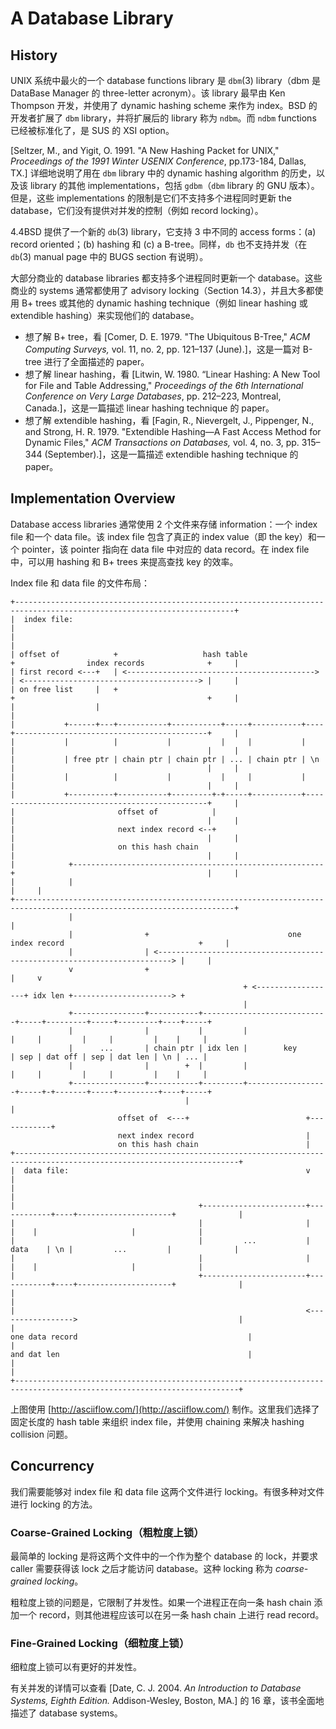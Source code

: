 # A Database Library

## History

UNIX 系统中最火的一个 database functions library 是 `dbm`(3) library（dbm 是 DataBase Manager 的 three-letter acronym）。该 library 最早由 Ken Thompson 开发，并使用了 dynamic hashing scheme 来作为 index。BSD 的开发者扩展了 `dbm` library，并将扩展后的 library 称为 `ndbm`。而 `ndbm` functions 已经被标准化了，是 SUS 的 XSI option。

[Seltzer, M., and Yigit, O. 1991. "A New Hashing Packet for UNIX," *Proceedings of the 1991 Winter USENIX Conference*, pp.173-184, Dallas, TX.] 详细地说明了用在 `dbm` library 中的 dynamic hashing algorithm 的历史，以及该 library 的其他 implementations，包括 `gdbm`（`dbm` library 的 GNU 版本）。但是，这些 implementations 的限制是它们不支持多个进程同时更新 the database，它们没有提供对并发的控制（例如 record locking）。

4.4BSD 提供了一个新的 `db`(3) library，它支持 3 中不同的 access forms：(a) record oriented；(b) hashing 和 (c) a B-tree。同样，`db` 也不支持并发（在 `db`(3) manual page 中的 BUGS section 有说明）。

大部分商业的 database libraries 都支持多个进程同时更新一个 database。这些商业的 systems 通常都使用了 advisory locking（Section 14.3），并且大多都使用 B+ trees 或其他的 dynamic hashing technique（例如 linear hashing 或  extendible hashing）来实现他们的 database。

- 想了解 B+ tree，看 [Comer, D. E. 1979. "The Ubiquitous B-Tree," *ACM Computing Surveys,* vol. 11, no. 2, pp. 121–137 (June).]，这是一篇对 B-tree 进行了全面描述的 paper。
- 想了解 linear hashing，看 [Litwin, W. 1980. “Linear Hashing: A New Tool for File and Table Addressing," *Proceedings of the 6th International Conference on Very Large Databases*, pp. 212–223, Montreal, Canada.]，这是一篇描述 linear hashing technique 的 paper。
- 想了解 extendible hashing，看 [Fagin, R., Nievergelt, J., Pippenger, N., and Strong, H. R. 1979. "Extendible Hashing—A Fast Access Method for Dynamic Files," *ACM Transactions on Databases,* vol. 4, no. 3, pp. 315–344 (September).]，这是一篇描述 extendible hashing technique 的 paper。

## Implementation Overview

Database access libraries 通常使用 2 个文件来存储 information：一个 index file 和一个 data file。该 index file 包含了真正的 index value（即 the key）和一个 pointer，该 pointer 指向在 data file 中对应的 data record。在 index file 中，可以用 hashing 和 B+ trees 来提高查找 key 的效率。

Index file 和 data file 的文件布局：

```
+-----------------------------------------------------------------------------------------------------------------------+
|  index file:                                                                                                          |
|                                                                                                                       |
| offset of            +                   hash table                 +                index records              +     |
| first record <---+   | <------------------------------------------> | <---------------------------------------> |     |
| on free list     |   +                                              +                                           +     |
|                  |                                                                                                    |
|           +------+---+-----------+-----------+-----+-----------+----+-------------------------------------------+     |
|           |          |           |           |     |           |    |                                           |     |
|           | free ptr | chain ptr | chain ptr | ... | chain ptr | \n |                                           |     |
|           |          |           |           |     |           |    |                                           |     |
|           +----------+-----------+---------+-+-----+-----------+------------------------------------------------+     |
|                       offset of            |                        |                                           |     |
|                       next index record <--+                        |                                           |     |
|                       on this hash chain                            |                                           |     |
|            +--------------------------------------------------------+                                           |     |
|            |                                                                                                    |     |
+-----------------------------------------------------------------------------------------------------------------------+
             |                                                                                                    |
             |                +                               one index record                              +     |
             |                | <-------------------------------------------------------------------------> |     |
             v                +                                                                             |     v
                                                    + <------------------+ idx len +----------------------> +
                                                    |
             +----------------+-----------+----------------------------+-----+---------+-----+---------+----+-----+
             |                |           |         |                  |     |         |     |         |    |     |
             |      ...       | chain ptr | idx len |        key       | sep | dat off | sep | dat len | \n | ... |
             |                |        +  |         |                  |     |         |     |         |    |     |
             +----------------+-----------+---------+------------------+-----+-+-------+-----+---------+----+-----+
                                       |                                       |
                        offset of  <---+                          +------------+
                        next index record                         |
                        on this hash chain                        |
+------------------------------------------------------------------------------------------------------------------------+
|  data file:                                                     v                                                      |
|                                                                                                                        |
|                                         +-----------------------+------------+----+---------------------+              |
|                                         |                       |            |    |                     |              |
|                                         |         ...           |    data    | \n |         ...         |              |
|                                         |                       |            |    |                     |              |
|                                         +-----------------------+------------+----+---------------------+              |
|                                                                                                                        |
|                                                                 <----------------->                                    |
|                                                                   one data record                                      |
|                                                                   and dat len                                          |
|                                                                                                                        |
+------------------------------------------------------------------------------------------------------------------------+

```

上图使用 [http://asciiflow.com/](http://asciiflow.com/) 制作。这里我们选择了固定长度的 hash table 来组织 index file，并使用 chaining 来解决 hashing collision 问题。

## Concurrency

我们需要能够对 index file 和 data file 这两个文件进行 locking。有很多种对文件进行 locking 的方法。

### Coarse-Grained Locking（粗粒度上锁）

最简单的 locking 是将这两个文件中的一个作为整个 database 的 lock，并要求 caller 需要获得该 lock 之后才能访问 database。这种 locking 称为 *coarse-grained locking*。

粗粒度上锁的问题是，它限制了并发性。如果一个进程正在向一条 hash chain 添加一个 record，则其他进程应该可以在另一条 hash chain 上进行 read record。

### Fine-Grained Locking（细粒度上锁）

细粒度上锁可以有更好的并发性。

有关并发的详情可以查看 [Date, C. J. 2004. *An Introduction to Database Systems, Eighth Edition.* Addison-Wesley, Boston, MA.] 的 16 章，该书全面地描述了 database systems。
